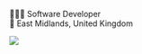 👨🏻‍💻 Software Developer<br>📍 East Midlands, United Kingdom

![](https://github-readme-stats.vercel.app/api/top-langs/?username=MatthewPalmer15&theme=dark&hide_border=true&include_all_commits=true&count_private=true&layout=compact)

